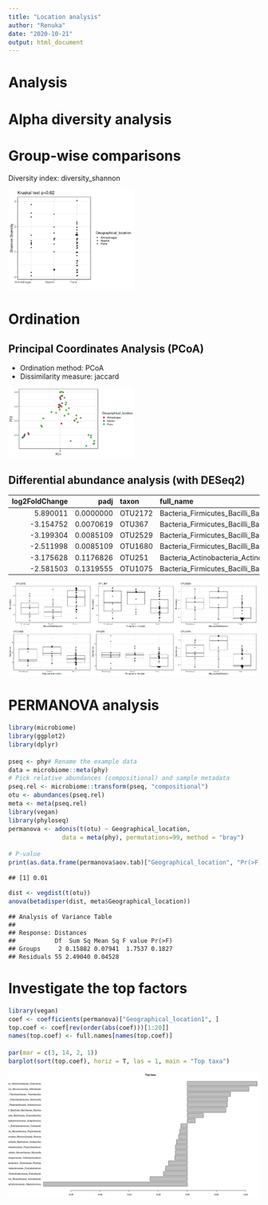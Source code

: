 ```yaml
---
title: "Location analysis"
author: "Renuka"
date: "2020-10-21"
output: html_document
---
```


# Analysis




# Alpha diversity analysis




# Group-wise comparisons

Diversity index: diversity_shannon

<img src="figure/group_comp-1.png" title="plot of chunk group_comp" alt="plot of chunk group_comp" width="50%" />

# Ordination



## Principal Coordinates Analysis (PCoA)

* Ordination method: PCoA
* Dissimilarity measure: jaccard

<img src="figure/pcoa-1.png" title="plot of chunk pcoa" alt="plot of chunk pcoa" width="50%" />


## Differential abundance analysis (with DESeq2)


| log2FoldChange|      padj|taxon   |full_name                                                                        |
|--------------:|---------:|:-------|:--------------------------------------------------------------------------------|
|       5.890011| 0.0000000|OTU2172 |Bacteria_Firmicutes_Bacilli_Bacillales_Staphylococcaceae_Staphylococcus          |
|      -3.154752| 0.0070619|OTU367  |Bacteria_Firmicutes_Bacilli_Bacillales_Bacillaceae_Bacillus                      |
|      -3.199304| 0.0085109|OTU2529 |Bacteria_Firmicutes_Bacilli_Bacillales_Bacillaceae_Virgibacillus                 |
|      -2.511998| 0.0085109|OTU1680 |Bacteria_Firmicutes_Bacilli_Bacillales_Paenibacillaceae _Paenibacillus           |
|      -3.175628| 0.1176826|OTU251  |Bacteria_Actinobacteria_Actinobacteria_Micrococcales_Micrococcaceae_Arthrobacter |
|      -2.581503| 0.1319555|OTU1075 |Bacteria_Firmicutes_Bacilli_Bacillales_Bacillaceae_Geobacillus                   |

<img src="figure/DESeq2-1.png" title="plot of chunk DESeq2" alt="plot of chunk DESeq2" width="33%" /><img src="figure/DESeq2-2.png" title="plot of chunk DESeq2" alt="plot of chunk DESeq2" width="33%" /><img src="figure/DESeq2-3.png" title="plot of chunk DESeq2" alt="plot of chunk DESeq2" width="33%" /><img src="figure/DESeq2-4.png" title="plot of chunk DESeq2" alt="plot of chunk DESeq2" width="33%" /><img src="figure/DESeq2-5.png" title="plot of chunk DESeq2" alt="plot of chunk DESeq2" width="33%" /><img src="figure/DESeq2-6.png" title="plot of chunk DESeq2" alt="plot of chunk DESeq2" width="33%" />

# PERMANOVA analysis


```r
library(microbiome)
library(ggplot2)
library(dplyr)

pseq <- phy# Rename the example data
data = microbiome::meta(phy)
# Pick relative abundances (compositional) and sample metadata 
pseq.rel <- microbiome::transform(pseq, "compositional")
otu <- abundances(pseq.rel)
meta <- meta(pseq.rel)
library(vegan)
library(phyloseq)
permanova <- adonis(t(otu) ~ Geographical_location,
               data = meta(phy), permutations=99, method = "bray")

# P-value
print(as.data.frame(permanova$aov.tab)["Geographical_location", "Pr(>F)"])
```

```
## [1] 0.01
```

```r
dist <- vegdist(t(otu))
anova(betadisper(dist, meta$Geographical_location))
```

```
## Analysis of Variance Table
## 
## Response: Distances
##           Df  Sum Sq Mean Sq F value Pr(>F)
## Groups     2 0.15882 0.07941  1.7537 0.1827
## Residuals 55 2.49040 0.04528
```

# Investigate the top factors

```r
library(vegan)
coef <- coefficients(permanova)["Geographical_location1", ]
top.coef <- coef[rev(order(abs(coef)))[1:20]]
names(top.coef) <- full.names[names(top.coef)]

par(mar = c(3, 14, 2, 1))
barplot(sort(top.coef), horiz = T, las = 1, main = "Top taxa")
```

![plot of chunk top_factors](figure/top_factors-1.png)

